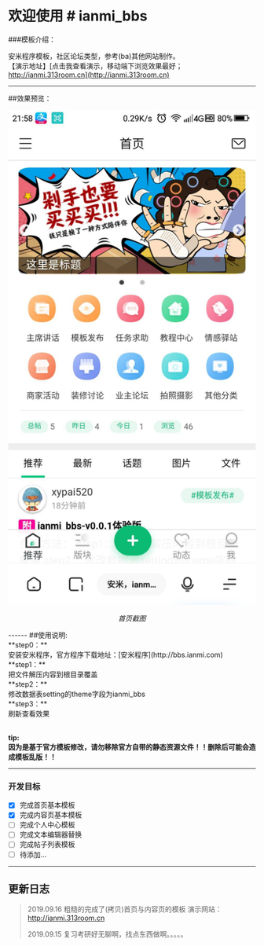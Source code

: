 # 欢迎使用 # ianmi_bbs

###模板介绍：

安米程序模板，社区论坛类型，参考(ba)其他网站制作。<br>
【演示地址】[点击我查看演示，移动端下浏览效果最好；http://ianmi.313room.cn](http://ianmi.313room.cn)

------
##效果预览：
<p align="center">
    <img src="./截图/index.jpg" alt="首页"  width="750">
    <p align="center">
        <em>首页截图</em>
    </p>
</p>
------
##使用说明:<br>
**step0：**<br>
安装安米程序，官方程序下载地址：[安米程序](http://bbs.ianmi.com)<br>
**step1：**<br>
把文件解压内容到根目录覆盖<br>
**step2：**<br>
修改数据表setting的theme字段为ianmi_bbs<br>
**step3：**<br>
刷新查看效果<br><br>

**tip:<br>
因为是基于官方模板修改，请勿移除官方自带的静态资源文件！！删除后可能会造成模板乱版！！**

------
### 开发目标 

- [X] 完成首页基本模板
- [X] 完成内容页基本模板
- [ ] 完成个人中心模板
- [ ] 完成文本编辑器替换
- [ ] 完成帖子列表模板
- [ ] 待添加... 

------

## 更新日志

> 2019.09.16 粗糙的完成了(拷贝)首页与内容页的模板 演示网站：http://ianmi.313room.cn
> 
> 2019.09.15 复习考研好无聊啊，找点东西做啊。。。。。

